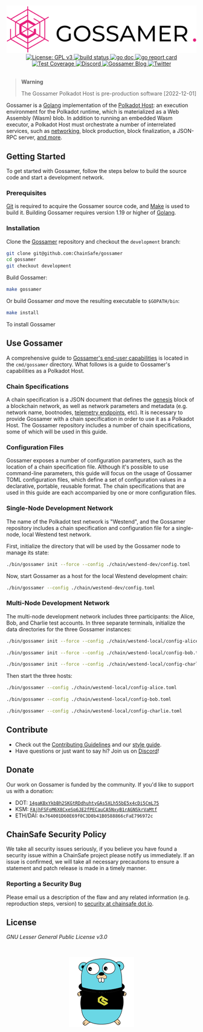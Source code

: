 <div align="center">
  <img alt="Gossamer logo" src="/docs/docs/assets/img/gossamer_banner.png" width="600" />
</div>
<div align="center">
  <a href="https://www.gnu.org/licenses/gpl-3.0">
    <img alt="License: GPL v3" src="https://img.shields.io/badge/License-GPLv3-blue.svg?style=for-the-badge&label=License" height="20"/>
  </a>
    <a href="https://github.com/ChainSafe/gossamer/actions">
    <img alt="build status" src="https://img.shields.io/github/actions/workflow/status/ChainSafe/gossamer/build.yml?branch=development&style=for-the-badge&logo=github&label=build" height="20"/>
  </a>
  <a href="https://godoc.org/github.com/ChainSafe/gossamer">
    <img alt="go doc" src="http://img.shields.io/badge/godoc-reference-5272B4.svg?style=for-the-badge" height="20" />
  </a>
  <a href="https://goreportcard.com/report/github.com/ChainSafe/gossamer">
    <img alt="go report card" src="https://goreportcard.com/badge/github.com/ChainSafe/gossamer?style=for-the-badge" height="20" />
  </a>
</div>
<div align="center">
  <a href="https://app.codecov.io/gh/ChainSafe/gossamer">
    <img alt="Test Coverage" src="https://img.shields.io/codecov/c/github/ChainSafe/gossamer/development?style=for-the-badge" height="20" />
  </a>
    <a href="https://discord.gg/zy8eRF7FG2">
    <img alt="Discord" src="https://img.shields.io/discord/593655374469660673.svg?style=for-the-badge&label=Discord&logo=discord" height="20"/>
  </a>
  <a href="https://medium.com/chainsafe-systems/tagged/polkadot">
    <img alt="Gossamer Blog" src="https://img.shields.io/badge/Medium-grey?style=for-the-badge&logo=medium" height="20" />
  </a>
    <a href="https://medium.com/chainsafe-systems/tagged/polkadot">
    <img alt="Twitter" src="https://img.shields.io/twitter/follow/chainsafeth?color=blue&label=follow&logo=twitter&style=for-the-badge" height="20"/>
  </a>
</div>
<br />

> **Warning**
>
> The Gossamer Polkadot Host is pre-production software [2022-12-01]

Gossamer is a [Golang](https://go.dev/) implementation of the
[Polkadot Host](https://wiki.polkadot.network/docs/learn-polkadot-host): an
execution environment for the Polkadot runtime, which is materialized as a Web
Assembly (Wasm) blob. In addition to running an embedded Wasm executor, a
Polkadot Host must orchestrate a number of interrelated services, such as
[networking](dot/network/README.md), block production, block finalization, a
JSON-RPC server, [and more](cmd/gossamer/README.md#client-components).

## Getting Started

To get started with Gossamer, follow the steps below to build the source code
and start a development network.

### Prerequisites

[Git](https://git-scm.com/book/en/v2/Getting-Started-Installing-Git) is required
to acquire the Gossamer source code, and
[Make](https://tilburgsciencehub.com/building-blocks/configure-your-computer/automation-and-workflows/make/)
is used to build it. Building Gossamer requires version 1.19 or higher of
[Golang](https://go.dev/dl/).

### Installation

Clone the [Gossamer](https://github.com/ChainSafe/gossamer) repository and
checkout the `development` branch:

```sh
git clone git@github.com:ChainSafe/gossamer
cd gossamer
git checkout development
```

Build Gossamer:

```sh
make gossamer
```

Or build Gossamer _and_ move the resulting executable to `$GOPATH/bin`:

```sh
make install
```

To install Gossamer

## Use Gossamer

A comprehensive guide to
[Gossamer's end-user capabilities](cmd/gossamer/README.md) is located in the
`cmd/gossamer` directory. What follows is a guide to Gossamer's capabilities as
a Polkadot Host.

### Chain Specifications

A chain specification is a JSON document that defines the
[genesis](https://wiki.polkadot.network/docs/glossary#genesis) block of a
blockchain network, as well as network parameters and metadata (e.g. network
name, bootnodes,
[telemetry endpoints](https://wiki.polkadot.network/docs/build-node-management#monitoring-and-telemetry),
etc). It is necessary to provide Gossamer with a chain specification in order to
use it as a Polkadot Host. The Gossamer repository includes a number of chain
specifications, some of which will be used in this guide.

### Configuration Files

Gossamer exposes a number of configuration parameters, such as the location of a
chain specification file. Although it's possible to use command-line parameters,
this guide will focus on the usage of Gossamer TOML configuration files, which
define a set of configuration values in a declarative, portable, reusable
format. The chain specifications that are used in this guide are each
accompanied by one or more configuration files.

### Single-Node Development Network

The name of the Polkadot test network is "Westend", and the Gossamer repository
includes a chain specification and configuration file for a single-node, local
Westend test network.

First, initialize the directory that will be used by the Gossamer node to manage
its state:

```sh
./bin/gossamer init --force --config ./chain/westend-dev/config.toml
```

Now, start Gossamer as a host for the local Westend development chain:

```sh
./bin/gossamer --config ./chain/westend-dev/config.toml
```

### Multi-Node Development Network

The multi-node development network includes three participants: the Alice, Bob,
and Charlie test accounts. In three separate terminals, initialize the data
directories for the three Gossamer instances:

```sh
./bin/gossamer init --force --config ./chain/westend-local/config-alice.toml
```

```sh
./bin/gossamer init --force --config ./chain/westend-local/config-bob.toml
```

```sh
./bin/gossamer init --force --config ./chain/westend-local/config-charlie.toml
```

Then start the three hosts:

```sh
./bin/gossamer --config ./chain/westend-local/config-alice.toml
```

```sh
./bin/gossamer --config ./chain/westend-local/config-bob.toml
```

```sh
./bin/gossamer --config ./chain/westend-local/config-charlie.toml
```

## Contribute

- Check out the [Contributing Guidelines](.github/CONTRIBUTING.md) and our
  [style guide](.github/CODE_STYLE.md).
- Have questions or just want to say hi? Join us on
  [Discord](https://discord.gg/Xdc5xjE)!

## Donate

Our work on Gossamer is funded by the community. If you'd like to support us
with a donation:

- DOT:
  [`14gaKBxYkbBh2SKGtRDdhuhtyGAs5XLh55bE5x4cDi5CmL75`](https://polkadot.subscan.io/account/14gaKBxYkbBh2SKGtRDdhuhtyGAs5XLh55bE5x4cDi5CmL75)
- KSM:
  [`FAjhFSFoM6X8CxeSp6JE2fPECauCA5NxyB1rAGNSkrVaMtf`](https://kusama.subscan.io/account/FAjhFSFoM6X8CxeSp6JE2fPECauCA5NxyB1rAGNSkrVaMtf)
- ETH/DAI: `0x764001D60E69f0C3D0b41B0588866cFaE796972c`

## ChainSafe Security Policy

We take all security issues seriously, if you believe you have found a security
issue within a ChainSafe project please notify us immediately. If an issue is
confirmed, we will take all necessary precautions to ensure a statement and
patch release is made in a timely manner.

### Reporting a Security Bug

Please email us a description of the flaw and any related information (e.g.
reproduction steps, version) to
[security at chainsafe dot io](mailto:security@chainsafe.io).

## License

_GNU Lesser General Public License v3.0_

<br />
<p align="center">
 <img src="/docs/docs/assets/img/chainsafe_gopher.png">
</p>
